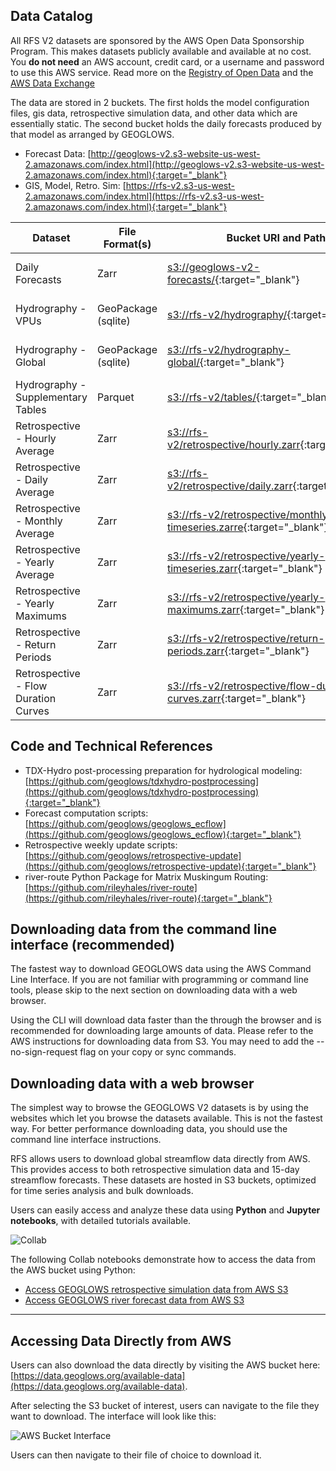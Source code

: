 ## Data Catalog

All RFS V2 datasets are sponsored by the AWS Open Data Sponsorship Program. This makes datasets publicly available and available at no cost. You **do
not need** an AWS account, credit card, or a username and password to use this AWS service. Read more on
the [Registry of Open Data](https://registry.opendata.aws/geoglows-v2/) and
the [AWS Data Exchange](https://aws.amazon.com/marketplace/pp/prodview-aboaljwcz64zs)

The data are stored in 2 buckets. The first holds the model configuration files, gis data, retrospective simulation data, and other data which are
essentially static. The second bucket holds the daily forecasts produced by that model as arranged by GEOGLOWS.

- Forecast Data: [http://geoglows-v2.s3-website-us-west-2.amazonaws.com/index.html](http://geoglows-v2.s3-website-us-west-2.amazonaws.com/index.html){:target="_blank"}
- GIS, Model, Retro. Sim: [https://rfs-v2.s3-us-west-2.amazonaws.com/index.html](https://rfs-v2.s3-us-west-2.amazonaws.com/index.html){:target="_blank"}

| Dataset                              | File Format(s)      | Bucket URI and Path                                                                                                                          | AWS Region |
|--------------------------------------|---------------------|----------------------------------------------------------------------------------------------------------------------------------------------|------------|
| Daily Forecasts                      | Zarr                | [s3://geoglows-v2-forecasts/](https://geoglows-v2.s3-website-us-west-2.amazonaws.com/index.html){:target="_blank"}                           | us-west-2  |
| Hydrography - VPUs                   | GeoPackage (sqlite) | [s3://rfs-v2/hydrography/](https://rfs-v2.s3-us-west-2.amazonaws.com/index.html#hydrography/){:target="_blank"}                              | us-west-2  |
| Hydrography - Global                 | GeoPackage (sqlite) | [s3://rfs-v2/hydrography-global/](https://rfs-v2.s3-us-west-2.amazonaws.com/index.html#hydrography-global/){:target="_blank"}                | us-west-2  |
| Hydrography - Supplementary Tables   | Parquet             | [s3://rfs-v2/tables/](https://rfs-v2.s3-us-west-2.amazonaws.com/index.html#tables/){:target="_blank"}                                        | us-west-2  |
| Retrospective - Hourly Average       | Zarr                | [s3://rfs-v2/retrospective/hourly.zarr](https://rfs-v2.s3-us-west-2.amazonaws.com/index.html#retrospective/){:target="_blank"}               | us-west-2  |
| Retrospective - Daily Average        | Zarr                | [s3://rfs-v2/retrospective/daily.zarr](https://rfs-v2.s3-us-west-2.amazonaws.com/index.html#retrospective/){:target="_blank"}                | us-west-2  |
| Retrospective - Monthly Average      | Zarr                | [s3://rfs-v2/retrospective/monthly-timeseries.zarre](https://rfs-v2.s3-us-west-2.amazonaws.com/index.html#retrospective/){:target="_blank"}  | us-west-2  |
| Retrospective - Yearly Average       | Zarr                | [s3://rfs-v2/retrospective/yearly-timeseries.zarr](https://rfs-v2.s3-us-west-2.amazonaws.com/index.html#retrospective/){:target="_blank"}    | us-west-2  |
| Retrospective - Yearly Maximums      | Zarr                | [s3://rfs-v2/retrospective/yearly-maximums.zarr](https://rfs-v2.s3-us-west-2.amazonaws.com/index.html#retrospective/){:target="_blank"}      | us-west-2  |
| Retrospective - Return Periods       | Zarr                | [s3://rfs-v2/retrospective/return-periods.zarr](https://rfs-v2.s3-us-west-2.amazonaws.com/index.html#retrospective/){:target="_blank"}       | us-west-2  |
| Retrospective - Flow Duration Curves | Zarr                | [s3://rfs-v2/retrospective/flow-duration-curves.zarr](https://rfs-v2.s3-us-west-2.amazonaws.com/index.html#retrospective/){:target="_blank"} | us-west-2  |

## Code and Technical References

- TDX-Hydro post-processing preparation for hydrological
  modeling: [https://github.com/geoglows/tdxhydro-postprocessing](https://github.com/geoglows/tdxhydro-postprocessing){:target="_blank"}
- Forecast computation scripts: [https://github.com/geoglows/geoglows_ecflow](https://github.com/geoglows/geoglows_ecflow){:target="_blank"}
- Retrospective weekly update scripts: [https://github.com/geoglows/retrospective-update](https://github.com/geoglows/retrospective-update){:target="_blank"}
- river-route Python Package for Matrix Muskingum Routing: [https://github.com/rileyhales/river-route](https://github.com/rileyhales/river-route){:target="_blank"}

## Downloading data from the command line interface (recommended)

The fastest way to download GEOGLOWS data using the AWS Command Line Interface. If you are not familiar with programming or command line tools, please
skip to the next section on downloading data with a web browser.

Using the CLI will download data faster than the through the browser and is recommended for downloading large amounts of data. Please refer to the AWS
instructions for downloading data from S3. You may need to add the --no-sign-request flag on your copy or sync commands.

## Downloading data with a web browser

The simplest way to browse the GEOGLOWS V2 datasets is by using the websites which let you browse the datasets available. This is not the fastest way.
For better performance downloading data, you should use the command line interface instructions.

RFS allows users to download global streamflow data directly from AWS. This provides access to both retrospective simulation data and 15-day
streamflow forecasts. These datasets are hosted in S3 buckets, optimized for time series analysis and bulk downloads.

Users can easily access and analyze these data using **Python** and **Jupyter notebooks**, with detailed tutorials available.

![Collab](../../static/images/image5.png)

The following Collab notebooks demonstrate how to access the data from the AWS bucket using Python:

- [Access GEOGLOWS retrospective simulation data from AWS S3](https://colab.research.google.com/drive/19f8n-YMqGxL_qcn3aw5yv4oYUFFlB8IK)
- [Access GEOGLOWS river forecast data from AWS S3](https://colab.research.google.com/drive/1tOuybiHK3HuxwL0MHDhGRbU65-yaolGs)

---

## Accessing Data Directly from AWS

Users can also download the data directly by visiting the AWS bucket
here: [https://data.geoglows.org/available-data](https://data.geoglows.org/available-data).

After selecting the S3 bucket of interest, users can navigate to the file they want to download. The interface will look like this:

![AWS Bucket Interface](../../static/images/aws_bucket.png)

Users can then navigate to their file of choice to download it.
